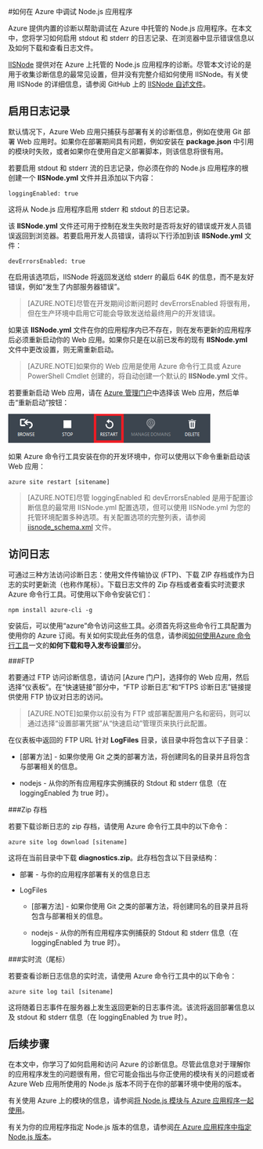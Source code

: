 <properties
	pageTitle="如何在 Azure 中调试 Node.js Web 应用"
	description="了解如何在 Azure 中调试 Node.js Web 应用。"
	tags="azure-portal"
	services="app-service\web"
	documentationCenter="nodejs"
	authors="TomArcher"
	manager="wpickett"
	editor="mollybos"/>

<tags
	ms.service="web-sites"
	ms.date="11/18/2015"
	wacn.date="01/21/2016"/>

#如何在 Azure 中调试 Node.js 应用程序

Azure 提供内置的诊断以帮助调试在 Azure 中托管的 Node.js 应用程序。在本文中，您将学习如何启用 stdout 和 stderr 的日志记录、在浏览器中显示错误信息以及如何下载和查看日志文件。

[IISNode] 提供对在 Azure 上托管的 Node.js 应用程序的诊断。尽管本文讨论的是用于收集诊断信息的最常见设置，但并没有完整介绍如何使用 IISNode。有关使用 IISNode 的详细信息，请参阅 GitHub 上的 [IISNode 自述文件]。

<a id="enablelogging"></a>
## 启用日志记录

默认情况下，Azure Web 应用只捕获与部署有关的诊断信息，例如在使用 Git 部署 Web 应用时。如果你在部署期间具有问题，例如安装在 **package.json** 中引用的模块时失败，或者如果你在使用自定义部署脚本，则该信息将很有用。

若要启用 stdout 和 stderr 流的日志记录，你必须在你的 Node.js 应用程序的根创建一个 **IISNode.yml** 文件并且添加以下内容：

	loggingEnabled: true

这将从 Node.js 应用程序启用 stderr 和 stdout 的日志记录。

该 **IISNode.yml** 文件还可用于控制在发生失败时是否将友好的错误或开发人员错误返回到浏览器。若要启用开发人员错误，请将以下行添加到该 **IISNode.yml** 文件：

	devErrorsEnabled: true

在启用该选项后，IISNode 将返回发送给 stderr 的最后 64K 的信息，而不是友好错误，例如“发生了内部服务器错误”。

> [AZURE.NOTE]尽管在开发期间诊断问题时 devErrorsEnabled 将很有用，但在生产环境中启用它可能会导致发送给最终用户的开发错误。

如果该 **IISNode.yml** 文件在你的应用程序内已不存在，则在发布更新的应用程序后必须重新启动你的 Web 应用。如果你只是在以前已发布的现有 **IISNode.yml** 文件中更改设置，则无需重新启动。

> [AZURE.NOTE]如果你的 Web 应用是使用 Azure 命令行工具或 Azure PowerShell Cmdlet 创建的，将自动创建一个默认的 **IISNode.yml** 文件。

若要重新启动 Web 应用，请在 [Azure 管理门户]中选择该 Web 应用，然后单击“重新启动”按钮：

![重新启动按钮][restart-button]

如果 Azure 命令行工具安装在你的开发环境中，你可以使用以下命令重新启动该 Web 应用：

	azure site restart [sitename]

> [AZURE.NOTE]尽管 loggingEnabled 和 devErrorsEnabled 是用于配置诊断信息的最常用 IISNode.yml 配置选项，但可以使用 IISNode.yml 为您的托管环境配置多种选项。有关配置选项的完整列表，请参阅 [iisnode_schema.xml](https://github.com/tjanczuk/iisnode/blob/master/src/config/iisnode_schema.xml) 文件。

<a id="viewlogs"></a>
## 访问日志

可通过三种方法访问诊断日志：使用文件传输协议 (FTP)、下载 ZIP 存档或作为日志的实时更新流（也称作尾标）。下载日志文件的 Zip 存档或者查看实时流要求 Azure 命令行工具。可使用以下命令安装它们：

	npm install azure-cli -g

安装后，可以使用“azure”命令访问这些工具。必须首先将这些命令行工具配置为使用你的 Azure 订阅。有关如何实现此任务的信息，请参阅[如何使用Azure 命令行工具]一文的**如何下载和导入发布设置**部分。

###FTP

若要通过 FTP 访问诊断信息，请访问 [Azure 门户]，选择你的 Web 应用，然后选择“仪表板”。在“快速链接”部分中，“FTP 诊断日志”和“FTPS 诊断日志”链接提供使用 FTP 协议对日志的访问。

> [AZURE.NOTE]如果你以前没有为 FTP 或部署配置用户名和密码，则可以通过选择“设置部署凭据”从“快速启动”管理页来执行此配置。

在仪表板中返回的 FTP URL 针对 **LogFiles** 目录，该目录中将包含以下子目录：

* [部署方法] - 如果你使用 Git 之类的部署方法，将创建同名的目录并且将包含与部署相关的信息。

* nodejs - 从你的所有应用程序实例捕获的 Stdout 和 stderr 信息（在 loggingEnabled 为 true 时）。

###Zip 存档

若要下载诊断日志的 zip 存档，请使用 Azure 命令行工具中的以下命令：

	azure site log download [sitename]

这将在当前目录中下载 **diagnostics.zip**。此存档包含以下目录结构：

* 部署 - 与你的应用程序部署有关的信息日志

* LogFiles

	* [部署方法] - 如果你使用 Git 之类的部署方法，将创建同名的目录并且将包含与部署相关的信息。

	* nodejs - 从你的所有应用程序实例捕获的 Stdout 和 stderr 信息（在 loggingEnabled 为 true 时）。

###实时流（尾标）

若要查看诊断日志信息的实时流，请使用 Azure 命令行工具中的以下命令：

	azure site log tail [sitename]

这将随着日志事件在服务器上发生返回更新的日志事件流。该流将返回部署信息以及 stdout 和 stderr 信息（在 loggingEnabled 为 true 时）。

<a id="nextsteps"></a>
## 后续步骤

在本文中，你学习了如何启用和访问 Azure 的诊断信息。尽管此信息对于理解你的应用程序发生的问题很有用，但它可能会指出与你正使用的模块有关的问题或者 Azure Web 应用所使用的 Node.js 版本不同于在你的部署环境中使用的版本。

有关使用 Azure 上的模块的信息，请参阅[将 Node.js 模块与 Azure 应用程序一起使用]。

有关为你的应用程序指定 Node.js 版本的信息，请参阅[在 Azure 应用程序中指定 Node.js 版本]。

[IISNode]: https://github.com/tjanczuk/iisnode
[IISNode 自述文件]: https://github.com/tjanczuk/iisnode#readme
[如何使用Azure 命令行工具]: /documentation/articles/xplat-cli-install/
[将 Node.js 模块与 Azure 应用程序一起使用]: /documentation/articles/nodejs-use-node-modules-azure-apps/
[在 Azure 应用程序中指定 Node.js 版本]: /documentation/articles/nodejs-specify-node-version-azure-apps/
[Azure 管理门户]: https://manage.windowsazure.cn/

[restart-button]: ./media/web-sites-nodejs-debug/restartbutton.png

<!---HONumber=71-->